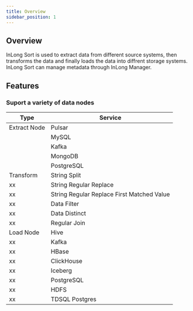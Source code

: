 ```yaml
---
title: Overview
sidebar_position: 1
---
```


## Overview
InLong Sort is used to extract data from different source systems, then transforms the data and finally loads the data into diffrent storage systems.
InLong Sort can manage metadata through InLong Manager.

## Features
### Suport a variety of data nodes

| Type         | Service                                    |
|--------------|--------------------------------------------|
| Extract Node | Pulsar                                     | 
|              | MySQL                                      | 
|              | Kafka                                      | 
|              | MongoDB                                    | 
|              | PostgreSQL                                 | 
| Transform    | String Split                               | 
| xx           | String Regular Replace                     | 
| xx           | String Regular Replace First Matched Value | 
| xx           | Data Filter                                |
| xx           | Data Distinct                              | 
| xx           | Regular Join                               | 
| Load Node    | Hive                                       | 
| xx           | Kafka                                      | 
| xx           | HBase                                      | 
| xx           | ClickHouse                                 | 
| xx           | Iceberg                                    | 
| xx           | PostgreSQL                                 | 
| xx           | HDFS                                       | 
| xx           | TDSQL Postgres                             | 